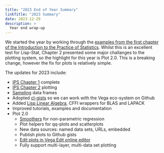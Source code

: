 ```yaml
---
title: "2023 End of Year Summary"
linkTitle: "2023 Summary"
date: 2023-12-29
description: >
  Year end wrap-up
---
```


We started the year by working through the [examples from the first chapter of the Introduction to the Practice of Statistics](https://github.com/Lisp-Stat/IPS9).  Whilst this is an excellent test for Lisp-Stat, Chapter 2 presented some major challanges to the plotting system, so the highlight for this year is Plot 2.0.  This is a breaking change, however the fix for plots is relatively simple.

The updates for 2023 include:

* [IPS Chapter 1](https://github.com/Lisp-Stat/IPS9/blob/master/notebooks/Part%20I/Chapter%201%20Looking%20at%20Data.ipynb) complete
* [IPS Chapter 2](https://github.com/Lisp-Stat/IPS9/blob/master/notebooks/Part%20I/Chapter%202%20Data%20Relationships.ipynb) plotting
* [Sampling](/docs/manuals/data-frame/#sampling) data frames
* Adopted [cl-gists](https://github.com/Symbolics/cl-gists) so we can work with the Vega eco-system on Github
* Added [Lisp Linear Algebra](https://github.com/Lisp-Stat/lla), CFFI wrappers for BLAS and LAPACK
* Improved tutorials, examples and documentation
* Plot 2.0
    * [Smoothers](https://github.com/Lisp-Stat/smoothers) for non-parametric regression
    * Plot helpers for qq-plots and scatterplots
    * New data sources: named data sets, URLs, embedded
    * Publish plots to Github gists
    * [Edit plots in Vega Edit online editor](/docs/tutorials/plotting/#vega-edit)
	* Fully support multi-layer, multi-data set plotting

